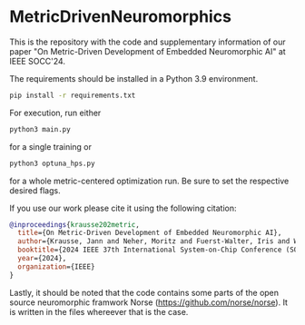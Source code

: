 # MetricDrivenNeuromorphics
This is the repository with the code and supplementary information of our paper "On Metric-Driven Development of Embedded Neuromorphic AI" at IEEE SOCC'24.

The requirements should be installed in a Python 3.9 environment. 
```bash
pip install -r requirements.txt
```
For execution, run either 
```bash
python3 main.py
```
for a single training or
```bash
python3 optuna_hps.py
```
for a whole metric-centered optimization run. Be sure to set the respective desired flags.

If you use our work please cite it using the following citation:
```bibtex
@inproceedings{krausse202metric,
  title={On Metric-Driven Development of Embedded Neuromorphic AI},
  author={Krausse, Jann and Neher, Moritz and Fuerst-Walter, Iris and Weigelt, Carmen and Harbaum, Tanja and Knobloch, Klaus and Becker, Juergen},
  booktitle={2024 IEEE 37th International System-on-Chip Conference (SOCC)},
  year={2024},
  organization={IEEE}
}
```

Lastly, it should be noted that the code contains some parts of the open source neuromorphic framwork Norse (https://github.com/norse/norse). It is written in the files whereever that is the case.
